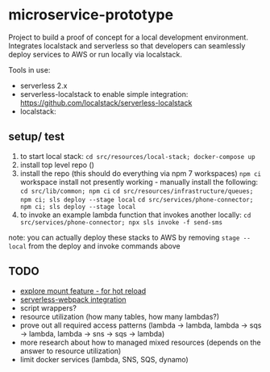 # microservice-prototype

Project to build a proof of concept for a local development environment.  Integrates localstack and serverless so that developers can seamlessly deploy services to AWS or run locally via localstack.

Tools in use:

- serverless 2.x
- serverless-localstack to enable simple integration: https://github.com/localstack/serverless-localstack
- localstack: 
## setup/ test

1. to start local stack: `cd src/resources/local-stack; docker-compose up`
2. install top level repo ()
3. install the repo (this should do everything via npm 7 workspaces) `npm ci`
   workspace install not presently working - manually install the following:
   `cd src/lib/common; npm ci`
   `cd src/resources/infrastructure/queues; npm ci; sls deploy --stage local`
   `cd src/services/phone-connector; npm ci; sls deploy --stage local`
4. to invoke an example lambda function that invokes another locally: `cd src/services/phone-connector; npx sls invoke -f send-sms`

note: you can actually deploy these stacks to AWS by removing `stage --local` from the deploy and invoke commands above
## TODO

- [explore mount feature - for hot reload](https://github.com/localstack/serverless-localstack#mounting-lambda-code-for-better-performance)
- [serverless-webpack integration](https://github.com/localstack/serverless-localstack#a-note-on-using-webpack)
- script wrappers?
- resource utilization (how many tables, how many lambdas?)
- prove out all required access patterns (lambda -> lambda, lambda -> sqs -> lambda, lambda -> sns -> sqs -> lambda)
- more research about how to managed mixed resources (depends on the answer to resource utilization)
- limit docker services (lambda, SNS, SQS, dynamo)